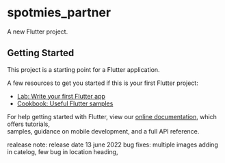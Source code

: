 # spotmies_partner

A new Flutter project.

## Getting Started

This project is a starting point for a Flutter application.

A few resources to get you started if this is your first Flutter project:

- [Lab: Write your first Flutter app](https://flutter.dev/docs/get-started/codelab)
- [Cookbook: Useful Flutter samples](https://flutter.dev/docs/cookbook)

For help getting started with Flutter, view our
[online documentation](https://flutter.dev/docs), which offers tutorials,  
samples, guidance on mobile development, and a full API reference.

realease note:
release date 13 june 2022
bug fixes: multiple images adding in catelog, few bug in location heading,
